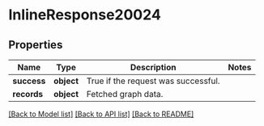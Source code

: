 # InlineResponse20024

## Properties
Name | Type | Description | Notes
------------ | ------------- | ------------- | -------------
**success** | **object** | True if the request was successful. | 
**records** | **object** | Fetched graph data. | 

[[Back to Model list]](../README.md#documentation-for-models) [[Back to API list]](../README.md#documentation-for-api-endpoints) [[Back to README]](../README.md)

